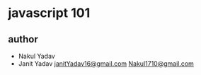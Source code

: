 # javascript 101

## author
- Nakul Yadav
- Janit Yadav
<janitYadav16@gmail.com>
<Nakul1710@gmail.com>